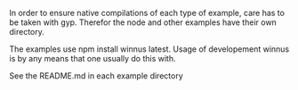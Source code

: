 In order to ensure native compilations of each type of example, care has to be taken with gyp.
Therefor the node and other examples have their own directory.

The examples use npm install winnus latest. Usage of developement winnus is by any means that one usually do this with.

See the README.md in each example directory